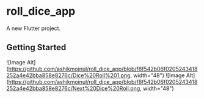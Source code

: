 # roll_dice_app

A new Flutter project.

## Getting Started

![Image Alt](https://github.com/ashikmoinul/roll_dice_app/blob/f8f542b06f0205243418252a4e42bba858e8276c/Dice%20Roll%201.png,  width="48")
![Image Alt](https://github.com/ashikmoinul/roll_dice_app/blob/f8f542b06f0205243418252a4e42bba858e8276c/Next%20Dice%20Roll.png,  width="48")

